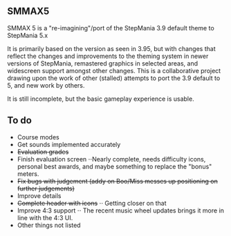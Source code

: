 SMMAX5
-----------
SMMAX 5 is a "re-imagining"/port of the StepMania 3.9 default theme to StepMania 5.x

It is primarily based on the version as seen in 3.95, but with changes that reflect the changes and improvements to the theming system in newer versions of StepMania, remastered graphics in selected areas, and widescreen support amongst other changes. This is a collaborative project drawing upon the work of other (stalled) attempts to port the 3.9 default to 5, and new work by others.

It is still incomplete, but the basic gameplay experience is usable.

To do
-----------
* Course modes
* Get sounds implemented accurately
* ~~Evaluation grades~~
* Finish evaluation screen
⋅⋅Nearly complete, needs difficulty icons, personal best awards, and maybe something to replace the "bonus" meters.
* ~~Fix bugs with judgement (addy on Boo/Miss messes up positioning on further judgements)~~
* Improve details
* ~~Complete header with icons~~
⋅⋅ Getting closer on that
* Improve 4:3 support
⋅⋅ The recent music wheel updates brings it more in line with the 4:3 UI.
* Other things not listed
